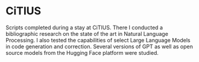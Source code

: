 # CiTIUS
Scripts completed during a stay at CiTIUS. There I conducted a bibliographic research on the state of the art in Natural Language Processing.
I also tested the capabilities of select Large Language Models in code generation and correction. Several
versions of GPT as well as open source models from the Hugging Face platform were studied.
